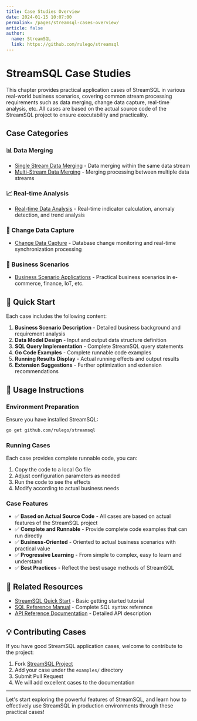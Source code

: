 ```yaml
---
title: Case Studies Overview
date: 2024-01-15 10:07:00
permalink: /pages/streamsql-cases-overview/
article: false
author: 
  name: StreamSQL
  link: https://github.com/rulego/streamsql
---
```


# StreamSQL Case Studies

This chapter provides practical application cases of StreamSQL in various real-world business scenarios, covering common stream processing requirements such as data merging, change data capture, real-time analysis, etc. All cases are based on the actual source code of the StreamSQL project to ensure executability and practicality.

## Case Categories

### 📊 Data Merging
- [Single Stream Data Merging](/en/pages/streamsql-merge-single/) - Data merging within the same data stream
- [Multi-Stream Data Merging](/en/pages/streamsql-merge-multi/) - Merging processing between multiple data streams

### 📈 Real-time Analysis
- [Real-time Data Analysis](/en/pages/streamsql-realtime-analysis/) - Real-time indicator calculation, anomaly detection, and trend analysis

### 🔄 Change Data Capture
- [Change Data Capture](/en/pages/streamsql-cdc/) - Database change monitoring and real-time synchronization processing

### 🏢 Business Scenarios
- [Business Scenario Applications](/en/pages/streamsql-business-scenarios/) - Practical business scenarios in e-commerce, finance, IoT, etc.

## 🚀 Quick Start

Each case includes the following content:

1. **Business Scenario Description** - Detailed business background and requirement analysis
2. **Data Model Design** - Input and output data structure definition
3. **SQL Query Implementation** - Complete StreamSQL query statements
4. **Go Code Examples** - Complete runnable code examples
5. **Running Results Display** - Actual running effects and output results
6. **Extension Suggestions** - Further optimization and extension recommendations

## 📖 Usage Instructions

### Environment Preparation

Ensure you have installed StreamSQL:

```bash
go get github.com/rulego/streamsql
```

### Running Cases

Each case provides complete runnable code, you can:

1. Copy the code to a local Go file
2. Adjust configuration parameters as needed
3. Run the code to see the effects
4. Modify according to actual business needs

### Case Features

- ✅ **Based on Actual Source Code** - All cases are based on actual features of the StreamSQL project
- ✅ **Complete and Runnable** - Provide complete code examples that can run directly
- ✅ **Business-Oriented** - Oriented to actual business scenarios with practical value
- ✅ **Progressive Learning** - From simple to complex, easy to learn and understand
- ✅ **Best Practices** - Reflect the best usage methods of StreamSQL

## 🔗 Related Resources

- [StreamSQL Quick Start](/en/pages/streamsql-quickstart/) - Basic getting started tutorial
- [SQL Reference Manual](/en/pages/streamsql-sql/) - Complete SQL syntax reference
- [API Reference Documentation](/en/pages/streamsql-api/) - Detailed API description

## 💡 Contributing Cases

If you have good StreamSQL application cases, welcome to contribute to the project:

1. Fork [StreamSQL Project](https://github.com/rulego/streamsql)
2. Add your case under the `examples/` directory
3. Submit Pull Request
4. We will add excellent cases to the documentation

---

Let's start exploring the powerful features of StreamSQL, and learn how to effectively use StreamSQL in production environments through these practical cases!